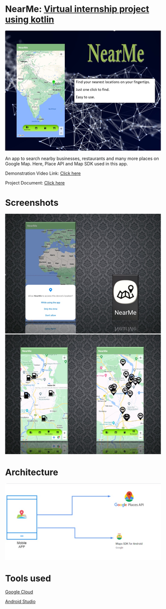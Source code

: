 # NearMe: [Virtual internship project using kotlin](https://github.com/smartinternz02/SI-GuidedProject-57048-1662533260)

![](https://raw.githubusercontent.com/smartinternz02/SPSGP-74084-Virtual-Internship---Android-Application-Development-Using-Kotlin/master/cover/front.jpg)

An app to search nearby businesses, restaurants and many more places on Google Map. Here, Place API and Map SDK used in this app.

Demonstration Video Link: [Click here](https://drive.google.com/file/d/1SVhQo6WMJr8EzUPJydkn6kQ3ty90cBhe/view?usp=drivesdk)

Project Document: [Click here](https://github.com/smartinternz02/SI-GuidedProject-57048-1662533260/blob/master/NearBy%20Report%20Sayan.pdf)
# Screenshots

![](https://raw.githubusercontent.com/smartinternz02/SPSGP-74084-Virtual-Internship---Android-Application-Development-Using-Kotlin/master/cover/2nd%20front.jpg)
![](https://raw.githubusercontent.com/smartinternz02/SPSGP-74084-Virtual-Internship---Android-Application-Development-Using-Kotlin/master/cover/3rd%20front.jpg)
# Architecture

![](https://raw.githubusercontent.com/smartinternz02/SPSGP-74084-Virtual-Internship---Android-Application-Development-Using-Kotlin/master/cover/architecture.jpg)
# Tools used

[Google Cloud](https://cloud.google.com/)

[Android Studio](https://developer.android.com/studio)
